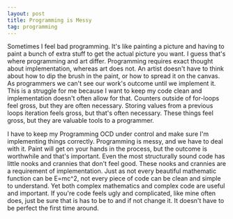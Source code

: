 ```yaml
---
layout: post
title: Programming is Messy
tag: programming
---
```

Sometimes I feel bad programming. It's like painting a picture and having to paint a bunch of extra stuff to get the actual picture you want. I guess that's where programming and art differ. Programming requires exact thought about implementation, whereas art does not. An artist doesn't have to think about how to dip the brush in the paint, or how to spread it on the canvas. As programmers we can't see our work's outcome until we implement it. This is a struggle for me because I want to keep my code clean and implementation doesn't often allow for that. Counters outside of for-loops feel gross, but they are often necessary. Storing values from a previous loops iteration feels gross, but that's often necessary. These things feel gross, but they are valuable tools to a programmer.

I have to keep my Programming OCD under control and make sure I'm implementing things correctly. Programming is messy, and we have to deal with it. Paint will get on your hands in the process, but the outcome is worthwhile and that's important. Even the most structurally sound code has little nooks and crannies that don't feel good. These nooks and crannies are a requirement of implementation. Just as not every beautiful mathematic function can be E=mc^2, not every piece of code can be clean and simple to understand. Yet both complex mathematics and complex code are useful and important. If you're code feels ugly and complicated, like mine often does, just be sure that is has to be to and if not change it. It doesn't have to be perfect the first time around.   